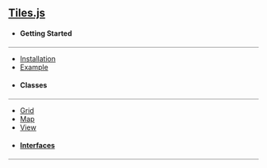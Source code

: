 ## [Tiles.js](/)

* #### Getting Started
<hr style='width:100%; opacity:.5;' />

  * [Installation](#0)
  * [Example](#0)
* #### Classes
<hr style='width:100%;opacity:.5;'/>

  * [Grid](#1)
  * [Map](#2)
  * [View](#3)
* #### [Interfaces](#4)
<hr style='width:100%;opacity:.5;'/>